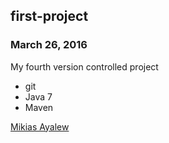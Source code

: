 ## first-project

### March 26, 2016

My fourth version controlled project

* git 
* Java 7
* Maven

[Mikias Ayalew](http://sqasolution.com)
